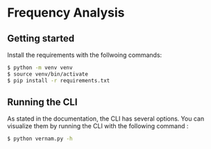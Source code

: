 # Frequency Analysis

## Getting started

Install the requirements with the follwoing commands:
```bash
$ python -m venv venv
$ source venv/bin/activate
$ pip install -r requirements.txt
```

## Running the CLI

As stated in the documentation, the CLI has several options.
You can visualize them by running the CLI with the following command :
```bash
$ python vernam.py -h
```

